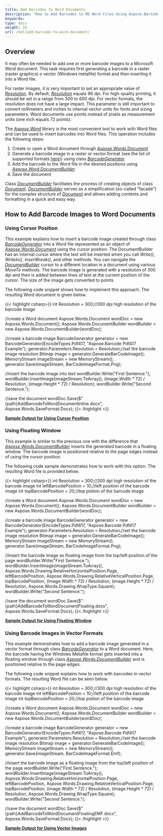 ```yaml
---
title: Add Barcodes to Word Documents
description: "How to Add Barcodes to MS Word Files Using Aspose.BarCode and Aspose.Words"
keywords:
type: docs
weight: 10
url: /net/add-barcode-to-word-document/
---
```


## **Overview**

It may often be needed to add one or more barcode images to a Microsoft Word document. This task requires first generating a barcode in a raster (raster graphics) o vector (Windows metafile) format and then inserting it into a Word file.

For raster images, it is very important to set an appropriate value of [*Resolution*](https://reference.aspose.com/barcode/net/aspose.barcode.generation/basegenerationparameters/properties/resolution). By default, [*Resolution*](https://reference.aspose.com/barcode/net/aspose.barcode.generation/basegenerationparameters/properties/resolution) equals 96 dpi. For high-quality printing, it should be set in a range from 300 to 600 dpi. For vector formats, the resolution does not have a large impact. This parameter is still important to convert millimeters and inches to internal vector units for fonts and sizing parameters. Word documents use points instead of pixels as measurement units (one inch equals 72 points).

The [*Aspose.Word*](https://products.aspose.com/words/net/) library is the most convenient tool to work with Word files and can be used to insert barcodes into Word files. This operation includes the following steps:
1.	Create or open a Word document through [*Aspose.Words.Document*](https://reference.aspose.com/words/net/aspose.words/document)
2.	Generate a barcode image in a raster or vector format (see the list of supported formats [here](https://docs.aspose.com/barcode/net/barcode-types-and-image-formats/))) using class [*BarcodeGenerator*](https://reference.aspose.com/barcode/net/aspose.barcode.generation/barcodegenerator)  
3.	Add the barcode to the Word file in the desired positions using [*Aspose.Word.DocumentBuilder*](https://reference.aspose.com/words/net/aspose.words/documentbuilder)
4.	Save the document
  
Class [*DocumentBuilder*](https://reference.aspose.com/words/net/aspose.words/documentbuilder) facilitates the process of creating objects of class [*Document*](https://reference.aspose.com/words/net/aspose.words/document). [*DocumentBuilder*](https://reference.aspose.com/words/net/aspose.words/documentbuilder) serves as a simplification (so-called "facade") for the complex structure of [*Document*](https://reference.aspose.com/words/net/aspose.words/document) and allows adding contents and formatting in a quick and easy way.

## **How to Add Barcode Images to Word Documents**
### **Using Cursor Position**
This example explains how to insert a barcode image created through class [*BarcodeGenerator*](https://reference.aspose.com/barcode/net/aspose.barcode.generation/barcodegenerator) into a Word file represented as an object of [*Aspose.Words.Document*](https://reference.aspose.com/words/net/aspose.words/documentbuilder) using the cursor position. The DocumentBuilder has an internal cursor where the text will be inserted when you call *Write()*, *Writeln()*, *InsertBreak()*, and other methods. You can navigate the [*DocumentBuilder*](https://reference.aspose.com/words/net/aspose.words/documentbuilder) cursor to a different location in a document using various *MoveTo* methods. The barcode image is generated with a resolution of 300 dpi and then is added between lines of text at the current position of the cursor. The size of the image gets converted to points.  
  
The following code snippet shows how to implement this approach. The resulting Word document is given below. 
  
{{< highlight csharp>}}
int Resolution = 300;//300 dpi high resolution of the barcode image

//create a Word document
Aspose.Words.Document wordDoc = new Aspose.Words.Document();
Aspose.Words.DocumentBuilder wordBuilder = new Aspose.Words.DocumentBuilder(wordDoc);

//create a barcode image
BarcodeGenerator generator = new BarcodeGenerator(EncodeTypes.Pdf417, "Aspose.Barcode Pdf417 Example");
generator.Parameters.Resolution = Resolution;//set the barcode image resolution
Bitmap image = generator.GenerateBarCodeImage();
MemoryStream imageStream = new MemoryStream();
generator.Save(imageStream, BarCodeImageFormat.Png);

//insert the barcode image into text
wordBuilder.Write("First Sentence.");
wordBuilder.InsertImage(imageStream.ToArray(), (image.Width * 72) / Resolution, (image.Height * 72) / Resolution);
wordBuilder.Write("Second Sentence.");

//save the document
wordDoc.Save($"{path}AddBarcodeToWordDocumentInline.docx", Aspose.Words.SaveFormat.Docx);
{{< /highlight >}}
  
[**Sample Output for Using Cursor Position**](addbarcodetowordsocumentinline.docx)

### **Using Floating Window**
This example is similar to the previous one with the difference that [*Aspose.Words.DocumentBuilder*](https://reference.aspose.com/words/net/aspose.words/documentbuilder) inserts the generated barcode in a floating window. The barcode image is positioned relative to the page edges instead of using the cursor position. 
  
The following code sample demonstrates how to work with this option. The resulting Word file is provided below.
  
{{< highlight csharp>}}
int Resolution = 300;//300 dpi high resolution of the barcode image
int leftBarcodePosition = 10;//left position of the barcode image
int topBarcodePosition = 20;//top pistion of the barcode image

//create a Word document
Aspose.Words.Document wordDoc = new Aspose.Words.Document();
Aspose.Words.DocumentBuilder wordBuilder = new Aspose.Words.DocumentBuilder(wordDoc);

//create a barcode image
BarcodeGenerator generator = new BarcodeGenerator(EncodeTypes.Pdf417, "Aspose.Barcode Pdf417 Example");
generator.Parameters.Resolution = Resolution;//set the barcode image resolution
Bitmap image = generator.GenerateBarCodeImage();
MemoryStream imageStream = new MemoryStream();
generator.Save(imageStream, BarCodeImageFormat.Png);

//insert the barcode image as floating image from the top/left position of the page
wordBuilder.Write("First Sentence.");
wordBuilder.InsertImage(imageStream.ToArray(),
    Aspose.Words.Drawing.RelativeHorizontalPosition.Page, leftBarcodePosition,
    Aspose.Words.Drawing.RelativeVerticalPosition.Page, topBarcodePosition,
    (image.Width * 72) / Resolution, (image.Height * 72) / Resolution, Aspose.Words.Drawing.WrapType.Square);
wordBuilder.Write("Second Sentence.");

//save the document
wordDoc.Save($"{path}AddBarcodeToWordDocumentFloating.docx", Aspose.Words.SaveFormat.Docx);
{{< /highlight >}}
  
[**Sample Output for Using Floating Window**](addbarcodetoworddocumentfloating.docx)
  
### **Using Barcode Images in Vector Formats**
This example demonstrates how to add a barcode image generated in a vector format through class [*BarcodeGenerator*](https://reference.aspose.com/barcode/net/aspose.barcode.generation/barcodegenerator) to a Word document. Here, the barcode having the Windows Metafile format gets inserted into a floating window through class [*Aspose.Words.DocumentBuilder*](https://reference.aspose.com/words/net/aspose.words/documentbuilder) and is positioned relative to the page edges.  
  
The following code snippet explains how to work with barcodes in vector formats. The resulting Word file can be seen below.
  
{{< highlight csharp>}}
int Resolution = 300;//300 dpi high resolution of the barcode image
int leftBarcodePosition = 10;//left position of the barcode image
int topBarcodePosition = 20;//top pistion of the barcode image

//create a Word document
Aspose.Words.Document wordDoc = new Aspose.Words.Document();
Aspose.Words.DocumentBuilder wordBuilder = new Aspose.Words.DocumentBuilder(wordDoc);

//create a barcode image
BarcodeGenerator generator = new BarcodeGenerator(EncodeTypes.Pdf417, "Aspose.Barcode Pdf417 Example");
generator.Parameters.Resolution = Resolution;//set the barcode image resolution
Bitmap image = generator.GenerateBarCodeImage();
MemoryStream imageStream = new MemoryStream();
generator.Save(imageStream, BarCodeImageFormat.Emf);

//insert the barcode image as a floating image from the top/left position of the page
wordBuilder.Write("First Sentence.");
wordBuilder.InsertImage(imageStream.ToArray(),
    Aspose.Words.Drawing.RelativeHorizontalPosition.Page, leftBarcodePosition,
    Aspose.Words.Drawing.RelativeVerticalPosition.Page, topBarcodePosition,
    (image.Width * 72) / Resolution, (image.Height * 72) / Resolution, Aspose.Words.Drawing.WrapType.Square);
wordBuilder.Write("Second Sentence.");

//save the document
wordDoc.Save($"{path}AddBarcodeToWordDocumentFloatingEMF.docx", Aspose.Words.SaveFormat.Docx);
{{< /highlight >}}

[**Sample Output for Using Vector Images**](addbarcodetoworddocumentfloatingemf.docx)